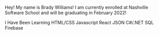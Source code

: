 Hey! My name is Brady Williams!
I am currently enrolled at Nashville Software School and will be graduating in February 2022!

I Have Been Learning
HTML/CSS
Javascript
React
JSON
C#/.NET
SQL
Firebase

